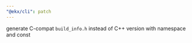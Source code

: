 ```yaml
---
"@ekx/cli": patch
---
```


generate C-compat `build_info.h` instead of C++ version with namespace and const
